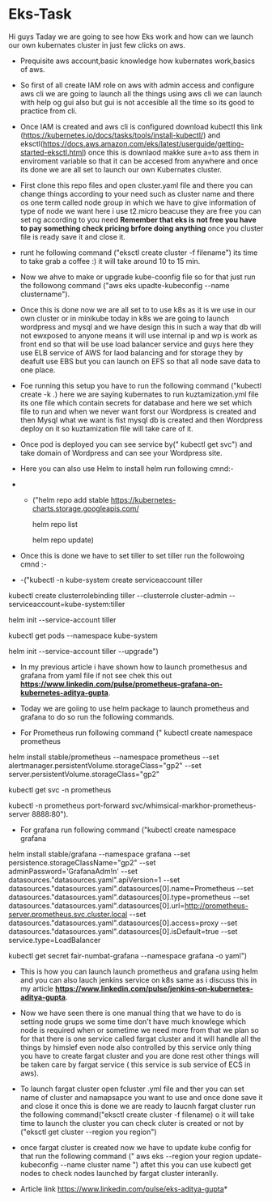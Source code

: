 # Eks-Task 
 Hi guys Taday we are going to see how Eks work and how can we launch our own kubernates cluster in just few clicks on aws.
* Prequisite aws account,basic knowledge how kubernates work,basics of aws.
* So first of all create IAM role on aws with admin access and configure aws cli we are going to launch all the things using aws cli we can launch with help og gui also but gui is not accesible all the time so its good to practice from cli.
* Once IAM is created and aws cli is configured download kubectl this link (https://kubernetes.io/docs/tasks/tools/install-kubectl/) and eksctl(https://docs.aws.amazon.com/eks/latest/userguide/getting-started-eksctl.html) once this is downlaod makke sure a=to ass them in enviroment variable so that it can be accesed from anywhere and once its done we are all set to launch our own Kubernates cluster.
* First clone this repo files and open cluster.yaml file and there you can change things according to your need such as cluster name and there os one term called node group in which we have to give information of type of node we want here i use t2.micro beacuse they are free you can set ng according to you need **Remember that eks is not free you have to pay something check pricing brfore doing anything**  once you cluster file is ready save it and close it.
* runt he following command ("eksctl create cluster -f filename")  its time to take grab a coffee :) it will take around 10 to 15 min.
* Now we ahve to make or upgrade  kube-coonfig file  so for that just run the followong command ("aws eks upadte-kubeconfig --name clustername").
* Once this is done now we are all set to to use k8s as it is we use in our own cluster or in minikube today in k8s we are going to launch wordpress and mysql  and we have design this in such a way that db will not ewxposed to anyone means it will use internal ip and wp is work as front end so that will be use load balancer service and guys here they use ELB service of AWS for laod balancing and for storage they by deafult use EBS but you can launch on EFS so that all node save data to one place.
* Foe running this setup you have to run the following command ("kubectl create -k .) here we are saying kubernates to run kuztamization.yml file its one file which contain secrets for database and here we set which file to run and when we never want forst our Wordpress is created and then Mysql what we want is fist mysql db is created and then Wordpress deploy on it so kuztamization file will take care of it.

 * Once pod is deployed you can see service by(" kubectl get svc") and  take domain of Wordpress and can see  your Wordpress site. 
 * Here you can  also use Helm to install helm run following cmnd:-
 * - ("helm repo add stable https://kubernetes-charts.storage.googleapis.com/
      
      helm repo list
      
      helm repo update)
* Once this is done we have to set tiller to set tiller run the followoing cmnd :-
* -("kubectl -n kube-system create serviceaccount tiller 

kubectl create clusterrolebinding tiller --clusterrole cluster-admin --serviceaccount=kube-system:tiller 

helm init --service-account tiller

kubectl get pods --namespace kube-system

helm init --service-account tiller --upgrade")

* In my previous article i have shown how to launch promethesus and grafana  from yaml file if not see chek this out **https://www.linkedin.com/pulse/prometheus-grafana-on-kubernetes-aditya-gupta**.
* Today we are goiing to use helm package to launch prometheus and grafana  to do so run the following commands.

 * For Prometheus run  following command (" kubectl create namespace prometheus

helm install  stable/prometheus     --namespace prometheus     --set alertmanager.persistentVolume.storageClass="gp2"     --set server.persistentVolume.storageClass="gp2"

kubectl get svc -n prometheus

kubectl -n prometheus  port-forward svc/whimsical-markhor-prometheus-server  8888:80").

* For grafana  run following command ("kubectl create namespace grafana

helm install stable/grafana  --namespace grafana     --set persistence.storageClassName="gp2" --set adminPassword='GrafanaAdm!n'    --set datasources."datasources\.yaml".apiVersion=1     --set datasources."datasources\.yaml".datasources[0].name=Prometheus   --set datasources."datasources\.yaml".datasources[0].type=prometheus    --set datasources."datasources\.yaml".datasources[0].url=http://prometheus-server.prometheus.svc.cluster.local   --set datasources."datasources\.yaml".datasources[0].access=proxy     --set datasources."datasources\.yaml".datasources[0].isDefault=true  --set service.type=LoadBalancer

kubectl get  secret  fair-numbat-grafana   --namespace  grafana  -o yaml")
* This is how you can launch launch prometheus and grafana using helm and you can also lauch jenkins service on k8s same as i discuss this in my article **https://www.linkedin.com/pulse/jenkins-on-kubernetes-aditya-gupta**.
* Now we have seen there is one manual thing that we have to do is setting node grups we some time don't have much knowlege which node is required when or sometime we need more from that we plan so for that there is one service called fargat cluster and it will handle all the things by himslef even node also controlled by this service only thing you have to create fargat cluster and you are done rest other things will be taken care by  fargat service ( this service is sub service of ECS in aws).
* To launch fargat cluster   open fcluster .yml file and ther you can set name of cluster and namapsapce you want to use and once done save it and close it once this is done we are ready to laucnh fargat cluster run the following command("eksctl create cluster -f filename) o it will take time to launch the cluster you can check cluter is created or not by ("eksctl get cluster --region you region")
* once fargat cluster is created now we have to update kube config for that run  the following command (" aws eks --region your region update-kubeconfig  --name cluster name ") aftet this you can use kubectl get nodes to  check nodes launched by fargat cluster interanlly.


* Article link https://www.linkedin.com/pulse/eks-aditya-gupta*
